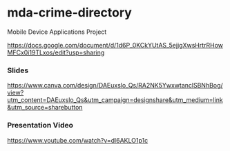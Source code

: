 # mda-crime-directory
Mobile Device Applications Project

https://docs.google.com/document/d/1d6P_0KCkYUtAS_5ejjgXwsHrtrRHowMFCx0i19TLxos/edit?usp=sharing

### Slides
https://www.canva.com/design/DAEuxslo_Qs/RA2NK5YwxwtanclSBNhBog/view?utm_content=DAEuxslo_Qs&utm_campaign=designshare&utm_medium=link&utm_source=sharebutton

### Presentation Video
https://www.youtube.com/watch?v=dl6AKLO1p1c
